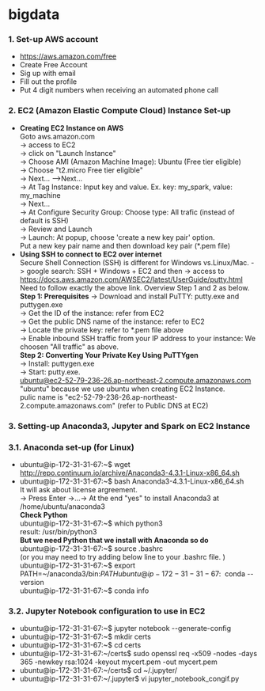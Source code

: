 # bigdata
### 1. Set-up AWS account
- https://aws.amazon.com/free
- Create Free Account
- Sig up with email
- Fill out the profile
- Put 4 digit numbers when receiving an automated phone call

### 2. EC2 (Amazon Elastic Compute Cloud) Instance Set-up  
- **Creating EC2 Instance on AWS**  
    Goto aws.amazon.com   
  -> access to EC2  
  -> click on "Launch Instance"    
  -> Choose AMI (Amazon Machine Image): Ubuntu (Free tier eligible)   
  -> Choose "t2.micro Free tier eligible"  
  -> Next... -->Next...  
  -> At Tag Instance: Input key and value. Ex. key: my_spark, value: my_machine   
  -> Next...   
  -> At Configure Security Group: Choose type: All trafic (instead of default is SSH)   
  -> Review and Launch   
  -> Launch: At popup, choose 'create a new key pair' option.   
    Put a new key pair name and then download key pair (*.pem file)    
- **Using SSH to connect to EC2 over internet**  
  Secure Shell Connection (SSH) is different for Windows vs.Linux/Mac. 
  -> google search: SSH + Windows + EC2 and then 
  -> access to https://docs.aws.amazon.com/AWSEC2/latest/UserGuide/putty.html   
    Need to follow exactly the above link. Overview Step 1 and 2 as below.   
    **Step 1: Prerequisites**
  -> Download and install PuTTY:  putty.exe and  puttygen.exe  
  -> Get the ID of the instance: refer from EC2   
  -> Get the public DNS name of the instance: refer to EC2   
  -> Locate the private key: refer to *.pem file above   
  -> Enable inbound SSH traffic from your IP address to your instance: We choosen "All traffic" as above.   
  **Step 2: Converting Your Private Key Using PuTTYgen**   
  -> Install: puttygen.exe    
  -> Start: putty.exe.    
     ubuntu@ec2-52-79-236-26.ap-northeast-2.compute.amazonaws.com   
     "ubuntu" because we use ubuntu when creating EC2 Instance.   
     pulic name is "ec2-52-79-236-26.ap-northeast-2.compute.amazonaws.com" (refer to Public DNS at EC2)    
### 3. Setting-up Anaconda3, Jupyter and Spark on EC2 Instance
### 3.1. Anaconda set-up (for Linux)
- ubuntu@ip-172-31-31-67:~$ wget http://repo.continuum.io/archive/Anaconda3-4.3.1-Linux-x86_64.sh  
- ubuntu@ip-172-31-31-67:~$ bash Anaconda3-4.3.1-Linux-x86_64.sh   
	It will ask about license argreement.  
	-> Press Enter ->...-> At the end "yes" to install Anaconda3 at /home/ubuntu/anaconda3  
	**Check Python**   
	ubuntu@ip-172-31-31-67:~$ which python3  
	result: /usr/bin/python3  
	**But we need Python that we install with Anaconda so do**  
	ubuntu@ip-172-31-31-67:~$ source .bashrc  
	(or you may need to try adding below line to your .bashrc file. )  
	ubuntu@ip-172-31-31-67:~$ export PATH=~/anaconda3/bin:$PATH  
	ubuntu@ip-172-31-31-67:~$ conda --version  
	ubuntu@ip-172-31-31-67:~$ conda info  
### 3.2. Jupyter Notebook configuration to use in EC2
- ubuntu@ip-172-31-31-67:~$ jupyter notebook --generate-config  
- ubuntu@ip-172-31-31-67:~$ mkdir certs  
- ubuntu@ip-172-31-31-67:~$ cd certs  
- ubuntu@ip-172-31-31-67:~/certs$ sudo openssl req -x509 -nodes -days 365 -newkey rsa:1024 -keyout mycert.pem -out mycert.pem  
- ubuntu@ip-172-31-31-67:~/certs$ cd ~/.jupyter/  
- ubuntu@ip-172-31-31-67:~/.jupyter$ vi jupyter_notebook_congif.py
